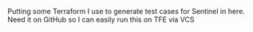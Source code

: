 Putting some Terraform I use to generate test cases for Sentinel in here. Need it on GitHub so I can easily run this on TFE via VCS

